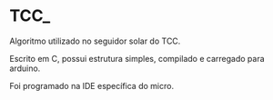 # TCC_
Algoritmo utilizado no seguidor solar do TCC.

Escrito em C, possui estrutura simples, compilado e carregado para arduino.

Foi programado na IDE específica do micro.
